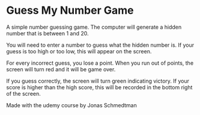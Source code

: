 # Guess My Number Game

A simple number guessing game. 
The computer will generate a hidden number that is between 1 and 20. 

You will need to enter a number to guess what the hidden number is. 
If your guess is too high or too low, this will appear on the screen. 

For every incorrect guess, you lose a point. When you run out of points, the screen will turn red and it will be game over.

If you guess correctly, the screen will turn green indicating victory. 
If your score is higher than the high score, this will be recorded in the bottom right of the screen.

Made with the udemy course by Jonas Schmedtman
